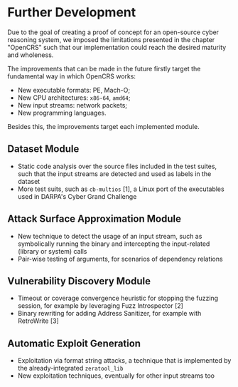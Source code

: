 # Further Development

Due to the goal of creating a proof of concept for an open-source cyber reasoning system, we imposed the limitations presented in the chapter "OpenCRS" such that our implementation could reach the desired maturity and wholeness.

The improvements that can be made in the future firstly target the fundamental way in which OpenCRS works:

- New executable formats: PE, Mach-O;
- New CPU architectures: `x86-64`, `amd64`;
- New input streams: network packets;
- New programming languages.

Besides this, the improvements target each implemented module.

## Dataset Module

- Static code analysis over the source files included in the test suites, such that the input streams are detected and used as labels in the dataset
- More test suits, such as `cb-multios` [1], a Linux port of the executables used in DARPA's Cyber Grand Challenge

## Attack Surface Approximation Module

- New technique to detect the usage of an input stream, such as symbolically running the binary and intercepting the input-related (library or system) calls
- Pair-wise testing of arguments, for scenarios of dependency relations

## Vulnerability Discovery Module

- Timeout or coverage convergence heuristic for stopping the fuzzing session, for example by leveraging Fuzz Introspector [2]
- Binary rewriting for adding Address Sanitizer, for example with RetroWrite [3]

## Automatic Exploit Generation

- Exploitation via format string attacks, a technique that is implemented by the already-integrated `zeratool_lib`
- New exploitation techniques, eventually for other input streams too
